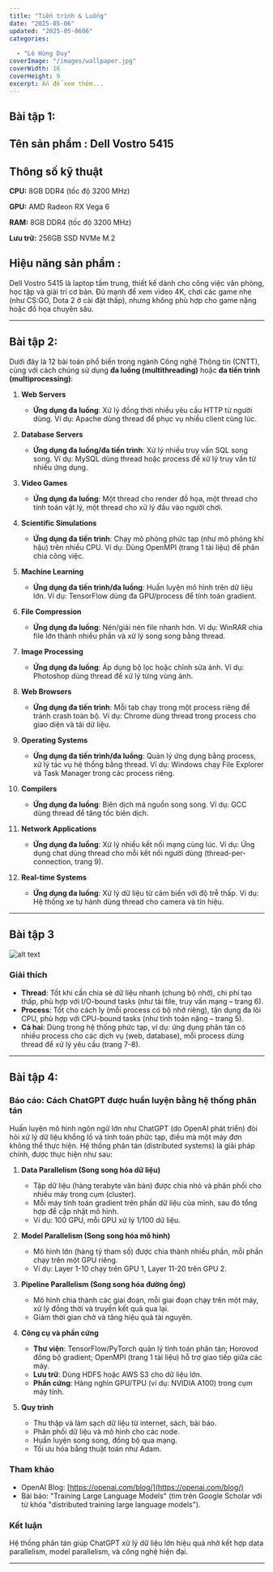 ```yaml
---
title: "Tiến trình & Luồng"
date: "2025-05-06"
updated: "2025-05-0606"
categories:
  
  - "Lê Hùng Duy"
coverImage: "/images/wallpaper.jpg"
coverWidth: 16
coverHeight: 9
excerpt: Ấn để xem thêm...
---
```


## Bài tập 1: ##

## Tên sản phẩm : Dell Vostro 5415 

## Thông số kỹ thuật

**CPU:** 8GB DDR4 (tốc độ 3200 MHz) 

**GPU:** AMD Radeon RX Vega 6 

**RAM:** 8GB DDR4 (tốc độ 3200 MHz)

**Lưu trữ:** 256GB SSD NVMe M.2

## Hiệu năng sản phẩm :

Dell Vostro 5415 là laptop tầm trung, thiết kế dành cho công việc văn phòng, học tập và giải trí cơ bản. Đủ mạnh để xem video 4K, chơi các game nhẹ (như CS:GO, Dota 2 ở cài đặt thấp), nhưng không phù hợp cho game nặng hoặc đồ họa chuyên sâu.



---

## Bài tập 2: 


Dưới đây là 12 bài toán phổ biến trong ngành Công nghệ Thông tin (CNTT), cùng với cách chúng sử dụng **đa luồng (multithreading)** hoặc **đa tiến trình (multiprocessing)**:

1. **Web Servers**  
   - **Ứng dụng đa luồng**: Xử lý đồng thời nhiều yêu cầu HTTP từ người dùng. Ví dụ: Apache dùng thread để phục vụ nhiều client cùng lúc.

2. **Database Servers**  
   - **Ứng dụng đa luồng/đa tiến trình**: Xử lý nhiều truy vấn SQL song song. Ví dụ: MySQL dùng thread hoặc process để xử lý truy vấn từ nhiều ứng dụng.

3. **Video Games**  
   - **Ứng dụng đa luồng**: Một thread cho render đồ họa, một thread cho tính toán vật lý, một thread cho xử lý đầu vào người chơi.

4. **Scientific Simulations**  
   - **Ứng dụng đa tiến trình**: Chạy mô phỏng phức tạp (như mô phỏng khí hậu) trên nhiều CPU. Ví dụ: Dùng OpenMPI (trang 1 tài liệu) để phân chia công việc.

5. **Machine Learning**  
   - **Ứng dụng đa tiến trình/đa luồng**: Huấn luyện mô hình trên dữ liệu lớn. Ví dụ: TensorFlow dùng đa GPU/process để tính toán gradient.

6. **File Compression**  
   - **Ứng dụng đa luồng**: Nén/giải nén file nhanh hơn. Ví dụ: WinRAR chia file lớn thành nhiều phần và xử lý song song bằng thread.

7. **Image Processing**  
   - **Ứng dụng đa luồng**: Áp dụng bộ lọc hoặc chỉnh sửa ảnh. Ví dụ: Photoshop dùng thread để xử lý từng vùng ảnh.

8. **Web Browsers**  
   - **Ứng dụng đa tiến trình**: Mỗi tab chạy trong một process riêng để tránh crash toàn bộ. Ví dụ: Chrome dùng thread trong process cho giao diện và tải dữ liệu.

9. **Operating Systems**  
   - **Ứng dụng đa tiến trình/đa luồng**: Quản lý ứng dụng bằng process, xử lý tác vụ hệ thống bằng thread. Ví dụ: Windows chạy File Explorer và Task Manager trong các process riêng.

10. **Compilers**  
    - **Ứng dụng đa luồng**: Biên dịch mã nguồn song song. Ví dụ: GCC dùng thread để tăng tốc biên dịch.

11. **Network Applications**  
    - **Ứng dụng đa luồng**: Xử lý nhiều kết nối mạng cùng lúc. Ví dụ: Ứng dụng chat dùng thread cho mỗi kết nối người dùng (thread-per-connection, trang 9).

12. **Real-time Systems**  
    - **Ứng dụng đa luồng**: Xử lý dữ liệu từ cảm biến với độ trễ thấp. Ví dụ: Hệ thống xe tự hành dùng thread cho camera và tín hiệu.




---

## Bài tập 3

![alt text](../../../images/cheptay.jpg)


### **Giải thích**
- **Thread**: Tốt khi cần chia sẻ dữ liệu nhanh (chung bộ nhớ), chi phí tạo thấp, phù hợp với I/O-bound tasks (như tải file, truy vấn mạng – trang 6).
- **Process**: Tốt cho cách ly (mỗi process có bộ nhớ riêng), tận dụng đa lõi CPU, phù hợp với CPU-bound tasks (như tính toán nặng – trang 5).
- **Cả hai**: Dùng trong hệ thống phức tạp, ví dụ: ứng dụng phân tán có nhiều process cho các dịch vụ (web, database), mỗi process dùng thread để xử lý yêu cầu (trang 7-8).

---

## **Bài tập 4:**

### **Báo cáo: Cách ChatGPT được huấn luyện bằng hệ thống phân tán**

Huấn luyện mô hình ngôn ngữ lớn như ChatGPT (do OpenAI phát triển) đòi hỏi xử lý dữ liệu khổng lồ và tính toán phức tạp, điều mà một máy đơn không thể thực hiện. Hệ thống phân tán (distributed systems) là giải pháp chính, được thực hiện như sau:

1. **Data Parallelism (Song song hóa dữ liệu)**  
   - Tập dữ liệu (hàng terabyte văn bản) được chia nhỏ và phân phối cho nhiều máy trong cụm (cluster).  
   - Mỗi máy tính toán gradient trên phần dữ liệu của mình, sau đó tổng hợp để cập nhật mô hình.  
   - Ví dụ: 100 GPU, mỗi GPU xử lý 1/100 dữ liệu.

2. **Model Parallelism (Song song hóa mô hình)**  
   - Mô hình lớn (hàng tỷ tham số) được chia thành nhiều phần, mỗi phần chạy trên một GPU riêng.  
   - Ví dụ: Layer 1-10 chạy trên GPU 1, Layer 11-20 trên GPU 2.

3. **Pipeline Parallelism (Song song hóa đường ống)**  
   - Mô hình chia thành các giai đoạn, mỗi giai đoạn chạy trên một máy, xử lý đồng thời và truyền kết quả qua lại.  
   - Giảm thời gian chờ và tăng hiệu quả tài nguyên.

4. **Công cụ và phần cứng**  
   - **Thư viện**: TensorFlow/PyTorch quản lý tính toán phân tán; Horovod đồng bộ gradient; OpenMPI (trang 1 tài liệu) hỗ trợ giao tiếp giữa các máy.  
   - **Lưu trữ**: Dùng HDFS hoặc AWS S3 cho dữ liệu lớn.  
   - **Phần cứng**: Hàng nghìn GPU/TPU (ví dụ: NVIDIA A100) trong cụm máy tính.

5. **Quy trình**  
   - Thu thập và làm sạch dữ liệu từ internet, sách, bài báo.  
   - Phân phối dữ liệu và mô hình cho các node.  
   - Huấn luyện song song, đồng bộ qua mạng.  
   - Tối ưu hóa bằng thuật toán như Adam.

### **Tham khảo**  
- OpenAI Blog: [https://openai.com/blog/](https://openai.com/blog/)  
- Bài báo: "Training Large Language Models" (tìm trên Google Scholar với từ khóa "distributed training large language models").

### **Kết luận**  
Hệ thống phân tán giúp ChatGPT xử lý dữ liệu lớn hiệu quả nhờ kết hợp data parallelism, model parallelism, và công nghệ hiện đại.


---

